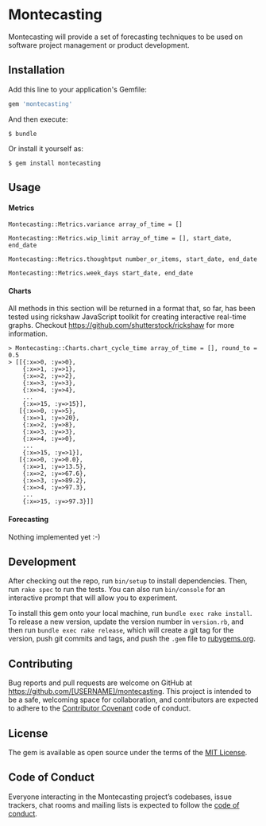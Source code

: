 # Montecasting

Montecasting will provide a set of forecasting techniques to be used on software project management or product development. 

## Installation

Add this line to your application's Gemfile:

```ruby
gem 'montecasting'
```

And then execute:

    $ bundle

Or install it yourself as:

    $ gem install montecasting

## Usage
#### Metrics

    Montecasting::Metrics.variance array_of_time = []

    Montecasting::Metrics.wip_limit array_of_time = [], start_date, end_date
    
    Montecasting::Metrics.thoughtput number_or_items, start_date, end_date
    
    Montecasting::Metrics.week_days start_date, end_date
    
#### Charts
All methods in this section will be returned in a format that, so far, has been tested using rickshaw JavaScript toolkit for creating interactive real-time graphs.
Checkout https://github.com/shutterstock/rickshaw for more information.

    > Montecasting::Charts.chart_cycle_time array_of_time = [], round_to = 0.5
    > [[{:x=>0, :y=>0},
        {:x=>1, :y=>1},
        {:x=>2, :y=>2},
        {:x=>3, :y=>3},
        {:x=>4, :y=>4},
        ...
        {:x=>15, :y=>15}],
       [{:x=>0, :y=>5},
        {:x=>1, :y=>20},
        {:x=>2, :y=>8},
        {:x=>3, :y=>3},
        {:x=>4, :y=>0},
        ...
        {:x=>15, :y=>1}],
       [{:x=>0, :y=>0.0},
        {:x=>1, :y=>13.5},
        {:x=>2, :y=>67.6},
        {:x=>3, :y=>89.2},
        {:x=>4, :y=>97.3},
        ...
        {:x=>15, :y=>97.3}]]
        
#### Forecasting
Nothing implemented yet :-)
    
## Development

After checking out the repo, run `bin/setup` to install dependencies. Then, run `rake spec` to run the tests. You can also run `bin/console` for an interactive prompt that will allow you to experiment.

To install this gem onto your local machine, run `bundle exec rake install`. To release a new version, update the version number in `version.rb`, and then run `bundle exec rake release`, which will create a git tag for the version, push git commits and tags, and push the `.gem` file to [rubygems.org](https://rubygems.org).

## Contributing

Bug reports and pull requests are welcome on GitHub at https://github.com/[USERNAME]/montecasting. This project is intended to be a safe, welcoming space for collaboration, and contributors are expected to adhere to the [Contributor Covenant](http://contributor-covenant.org) code of conduct.

## License

The gem is available as open source under the terms of the [MIT License](https://opensource.org/licenses/MIT).

## Code of Conduct

Everyone interacting in the Montecasting project’s codebases, issue trackers, chat rooms and mailing lists is expected to follow the [code of conduct](https://github.com/[USERNAME]/montecasting/blob/master/CODE_OF_CONDUCT.md).
